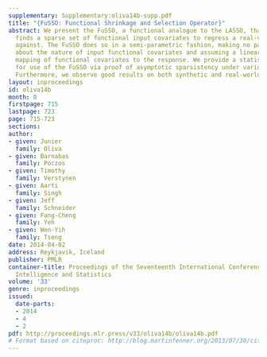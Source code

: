 ```yaml
---
supplementary: Supplementary:oliva14b-supp.pdf
title: "{FuSSO: Functional Shrinkage and Selection Operator}"
abstract: We present the FuSSO, a functional analogue to the LASSO, that efficiently
  finds a sparse set of functional input covariates to regress a real-valued response
  against. The FuSSO does so in a semi-parametric fashion, making no parametric assumptions
  about the nature of input functional covariates and assuming a linear form to the
  mapping of functional covariates to the response. We provide a statistical backing
  for use of the FuSSO via proof of asymptotic sparsistency under various conditions.
  Furthermore, we observe good results on both synthetic and real-world data.
layout: inproceedings
id: oliva14b
month: 0
firstpage: 715
lastpage: 723
page: 715-723
sections: 
author:
- given: Junier
  family: Oliva
- given: Barnabas
  family: Poczos
- given: Timothy
  family: Verstynen
- given: Aarti
  family: Singh
- given: Jeff
  family: Schneider
- given: Fang-Cheng
  family: Yeh
- given: Wen-Yih
  family: Tseng
date: 2014-04-02
address: Reykjavik, Iceland
publisher: PMLR
container-title: Proceedings of the Seventeenth International Conference on Artificial
  Intelligence and Statistics
volume: '33'
genre: inproceedings
issued:
  date-parts:
  - 2014
  - 4
  - 2
pdf: http://proceedings.mlr.press/v33/oliva14b/oliva14b.pdf
# Format based on citeproc: http://blog.martinfenner.org/2013/07/30/citeproc-yaml-for-bibliographies/
---
```

